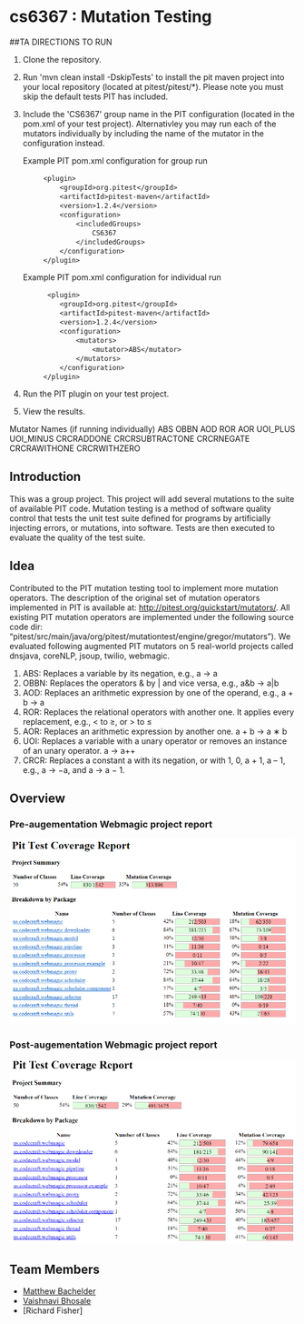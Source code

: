 # cs6367 : Mutation Testing 


##TA DIRECTIONS TO RUN
1. Clone the repository.
2. Run 'mvn clean install -DskipTests' to install the pit maven project into your local repository (located at pitest/pitest/*). Please      note you must skip the default tests PIT has included. 
3. Include the 'CS6367' group name in the PIT configuration (located in the pom.xml of your test project). Alternativley you may run each    of the mutators individually by including the name of the mutator in the configuration instead.

    Example PIT pom.xml configuration for group run
    
            <plugin>
                <groupId>org.pitest</groupId>
                <artifactId>pitest-maven</artifactId>
                <version>1.2.4</version>
                <configuration>
                    <includedGroups>
                        CS6367
                    </includedGroups>
                </configuration>
            </plugin>

   Example PIT pom.xml configuration for individual run
   
             <plugin>
                <groupId>org.pitest</groupId>
                <artifactId>pitest-maven</artifactId>
                <version>1.2.4</version>
                <configuration>
                    <mutators>
                        <mutator>ABS</mutator>
                    </mutators>
                </configuration>
            </plugin>


4. Run the PIT plugin on your test project.
5. View the results.


Mutator Names (if running individually)
ABS
OBBN
AOD
ROR
AOR
UOI_PLUS
UOI_MINUS
CRCRADDONE
CRCRSUBTRACTONE
CRCRNEGATE
CRCRAWITHONE
CRCRWITHZERO






## Introduction
This was a group project. This project will add several mutations to the suite of available PIT code. Mutation testing is a method of software quality control that tests the unit test suite defined for programs by artificially injecting errors, or mutations, into software. Tests are then executed to evaluate the quality of the test suite.  

## Idea
Contributed	to the PIT mutation testing tool to implement more mutation operators. The description of the original set of mutation	operators	implemented	in PIT	is available	at:	http://pitest.org/quickstart/mutators/.	All	existing PIT mutation	operators	are	implemented	under	the	following source code	dir: “pitest/src/main/java/org/pitest/mutationtest/engine/gregor/mutators”). 
We	evaluated	following	augmented	PIT mutators on	5 real-world projects called dnsjava, coreNLP, jsoup, twilio, webmagic.  
1. ABS: Replaces a variable	by its negation,	e.g.,	a -> a	
2. OBBN: Replaces	the	operators	&	by	|	and	vice	versa,	e.g., a&b	-> a|b	
3. AOD: Replaces an	arithmetic expression	by one of	the	operand,	e.g., a	+	b	-> a	
4. ROR: Replaces the relational operators	with another one. It	applies	every	replacement,	e.g., <	to ≥, or > to ≤	
5. AOR: Replaces an	arithmetic expression	by another one.	a	+	b	-> a ∗ b	
6. UOI: Replaces a variable	with a unary operator or removes an instance of	an unary operator.	a	-> a++	
7. CRCR: Replaces	a	constant a with	its	negation,	or with	1, 0, a +	1, a – 1,	e.g.,	a -> −a,	and	a -> a − 1.

## Overview
### Pre-augementation Webmagic project report

![Pre-augementation Webmagic project report](/webmagic1.png)

### Post-augementation Webmagic project report

![Post-augementation Webmagic project report](/webmagic2.png)

## Team Members
* [Matthew Bachelder](https://www.linkedin.com/in/matthew-bachelder/)
* [Vaishnavi Bhosale](https://www.linkedin.com/in/vaishnavi-bhosale/)
* [Richard Fisher]
